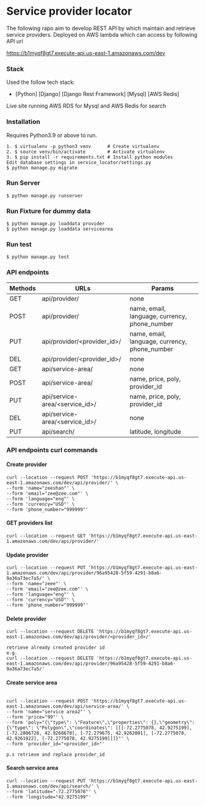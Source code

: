 # Service provider locator

The following rapo aim to develop REST API by which maintain and retrieve service providers.  Deployed on AWS lambda which can access by following API url

https://b1myqf8gt7.execute-api.us-east-1.amazonaws.com/dev

### Stack

Used the follow tech stack:

* [Python]  [Django] [Django Rest Framework] [Mysql] [AWS Redis]

Live site running AWS RDS for Mysql and AWS Redis for search

### Installation

Requires Python3.9 or above to run.
```
1. $ virtualenv -p python3 venv      # Create virtualenv
2. $ source venv/bin/activate        # Activate virtualenv
3. $ pip install -r requirements.txt # Install python modules
Edit database settings in service_locator/settings.py
$ python manage.py migrate
```

### Run Server
```
$ python manage.py runserver 
```

### Run Fixture for dummy data
```
$ python manage.py loaddata provider
$ python manage.py loaddata servicearea
```

### Run test
```
$ python manage.py test
```

### API endpoints

| Methods  | URLs | Params
| ------------- | ------------- | ------------- |
| GET  | api/provider/  | none
| POST  | api/provider/  | name, email, language, currency, phone_number
| PUT  | api/provider/<provider_id>/  | name, email, language, currency, phone_number
| DEL  | api/provider/<provider_id>/  | none
| GET  | api/service-area/  | none
| POST  | api/service-area/  | name, price, poly, provider_id
| PUT  | api/service-area/<service_id>/  | name, price, poly, provider_id
| DEL  | api/service-area/<service_id>/  | none
| PUT  | api/search/  | latitude, longitude


### API endpoints curl commands

#### Create provider

```
curl --location --request POST 'https://b1myqf8gt7.execute-api.us-east-1.amazonaws.com/dev/api/provider/' \
--form 'name="zeeshan"' \
--form 'email="zee@zee.com"' \
--form 'language="eng"' \
--form 'currency="USD"' \
--form 'phone_number="999999"'

```
#### GET providers list
```
curl --location --request GET 'https://b1myqf8gt7.execute-api.us-east-1.amazonaws.com/dev/api/provider/'
```

#### Update provider

```
curl --location --request PUT 'https://b1myqf8gt7.execute-api.us-east-1.amazonaws.com/dev/api/provider/96a95428-5f59-4291-b8a6-9a36a73ec7a5/' \
--form 'name="zeee"' \
--form 'email="zee@zee.com"' \
--form 'language="eng"' \
--form 'currency="USD"' \
--form 'phone_number="999999"'
```

#### Delete provider
```
curl --location --request DELETE 'https://b1myqf8gt7.execute-api.us-east-1.amazonaws.com/dev/api/provider/<provider_id>/'

retrieve already created provider id 
e.g.
curl --location --request DELETE 'https://b1myqf8gt7.execute-api.us-east-1.amazonaws.com/dev/api/provider/96a95428-5f59-4291-b8a6-9a36a73ec7a5/'
```


#### Create service area

```

curl --location --request POST 'https://b1myqf8gt7.execute-api.us-east-1.amazonaws.com/dev/api/service-area/' \
--form 'name="service area2"' \
--form 'price="99"' \
--form 'poly="{\"type\": \"Feature\",\"properties\": {},\"geometry\": {\"type\": \"Polygon\",\"coordinates\": [[[-72.2775078, 42.9275199], [-72.2806728, 42.9268678], [-72.279675, 42.9262001], [-72.2775078, 42.9261922], [-72.2775078, 42.9275199]]]}"' \
--form 'provider_id="<provider_id>"'

p.s retrieve and replace provider_id
```

#### Search service area

```
curl --location --request PUT 'https://b1myqf8gt7.execute-api.us-east-1.amazonaws.com/dev/api/search/' \
--form 'latitude="-72.2775078"' \
--form 'longitude="42.9275199"' 
```